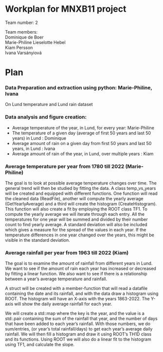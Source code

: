 # Workplan for MNXB11 project

Team number: 2  

Team members:   
Dominique de Boer  
Marie-Philine Lieselotte Hebel  
Kiam Persson  
Ivana Varsányiová

# Plan
### Data Preparation and extraction using python: Marie-Philine, Ivana
On Lund temperature and Lund rain dataset 

### Data analysis and figure creation:  
- Average temperature of the year, in Lund, for every year: Marie-Philine
- The temperature of a given day (average of first 50 years and last 50 years) in Lund : Dominique
- Average amount of rain on a given day from first 50 years and last 50 years, in Lund : Ivana
- Average amount of rain of the year, in Lund, over multiple years : Kiam

### Average temperature per year from 1780 till 2022 (Marie-Philine)

The goal is to look at possible average temperature changes over time. The general trend will then be studied by fitting the data.
A class temp_vs_years will be created and equipped with different functions. One function will read the cleaned data (ReadFile), another will compute the yearly average (GetYearlyAverage) and a third will create the histogram (CreateHistogram). This function will also create a fit by employing the ROOT class TF1. 
To compute the yearly average we will iterate through each entry. All the temperatures for one year will be summed and divided by their number count to find yearly average. 
A standard deviation will also be included which gives a measure for the spread of the values in each year. If the temperature differences in one year changed over the years, this might be visible in the standard deviation. 

### Average rainfall per year from 1963 till 2022 (Kiam)
The goal is to examine the amount of rainfall from different years in Lund. We want to see if the amount of rain each year has increased or decreased by fitting a linear function. We also want to see if there is a relationship between a year’s average temperature and rainfall.  
  
A struct will be created with a member-function that will read a datafile containing the date and its rainfall, and with the data draw a histogram using ROOT. The histogram will have an X-axis with the years 1863-2022. The Y-axis will show the daily average rainfall for each year.  
  
We will create a std::map where the key is the year, and the value is a std:.pair containing the sum of the rainfall that year, and the number of days that have been added to each year’s rainfall. With those numbers, we do sum/entries, (or year’s total rainfall/days) to get each year’s average daily rainfall. We will then fill a histogram and draw it using ROOT’s TH1D class and its functions. Using ROOT we will also do a linear fit to the histogram using TF1, and calculate the slope.  
